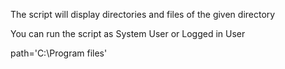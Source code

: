 The script will display directories and files of the given directory

You can run the script as System User or Logged in User

path='C:\\Program files'